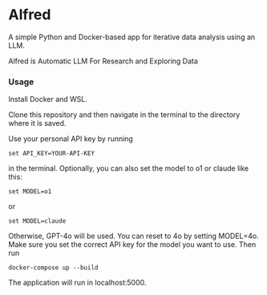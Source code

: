 ﻿# Alfred

A simple Python and Docker-based app for iterative data analysis using an LLM.

Alfred is Automatic LLM For Research and Exploring Data

### Usage

Install Docker and WSL.

Clone this repository and then navigate in the terminal to the directory where it is saved.

Use your personal API key by running

    set API_KEY=YOUR-API-KEY 

in the terminal. Optionally, you can also set the model to o1 or claude like this:

    set MODEL=o1

or

    set MODEL=claude

Otherwise, GPT-4o will be used. You can reset to 4o by setting MODEL=4o. Make sure you set the correct API key for the model you want to use. Then run
 
    docker-compose up --build

The application will run in localhost:5000.
